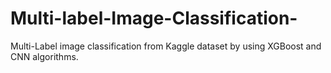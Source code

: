 # Multi-label-Image-Classification-
Multi-Label image classification from Kaggle dataset by using XGBoost and CNN algorithms. 
